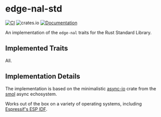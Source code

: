 # edge-nal-std

[![CI](https://github.com/ivmarkov/edge-net/actions/workflows/ci.yml/badge.svg)](https://github.com/ivmarkov/edge-net/actions/workflows/ci.yml)
![crates.io](https://img.shields.io/crates/v/edge-net.svg)
[![Documentation](https://docs.rs/edge-net/badge.svg)](https://docs.rs/edge-net)

An implementation of the `edge-nal` traits for the Rust Standard Library.

## Implemented Traits

All.

## Implementation Details

The implementation is based on the minimalistic [async-io](https://github.com/smol-rs/async-io) crate from the [smol](https://github.com/smol-rs/smol) async echosystem.

Works out of the box on a variety of operating systems, including [Espressif's ESP IDF](https://github.com/espressif/esp-idf).
